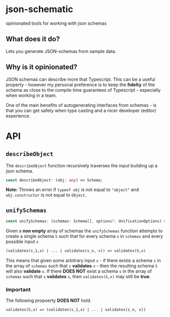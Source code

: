 # json-schematic

opinionated tools for working with json schemas

## What does it do?

Lets you generate JSON-schemas from sample data.

## Why is it opinionated?

JSON schemas can describe more that Typescript. This can be a useful property - however my personal preference is to keep the **fidelty** of the schema as close to the compile time guarantees of Typescript - especially when working in a team.

One of the main benefits of autogenerating interfaces from schemas - is that you can get safety when type casting and a nicer developer (editor) experience.

# API

## `describeObject`

The `describeObject` function recursively traverses the input building up a json schema.

```ts
const describeObject: (obj: any) => Schema;
```

**Note:** Throws an error if `typeof obj` is not equal to `"object"` and `obj.constructor` is not equal to `Object`.

## `unifySchemas`

```ts
const unifySchemas: (schemas: Schema[], options?: UnificationOptions) => Schema;
```

Given a **non empty** array of schemas the `unifySchemas` function attempts to create a single schema `S` such that for every schema `s` in `schemas` and every possible input `x`

```latex
(validates(s_1,x) | ... | validates(s_n, x)) => validates(S,x)
```

This means that given some arbitrary input `x` - if there exists a schema `s` in the array of `schemas` such that `s` **validates** `x` - then the resulting schema `S` will also **validate** `x`. If there **DOES NOT** exist a schema `s` in the array of `schemas` such that `s` **validates** `x`, then `validates(S,x)` may still be **true**.

### **Important**

The following propoerty **DOES NOT** hold.

```latex
validates(S,x) => (validates(s_1,x) | ... | validates(s_n, x))
```
